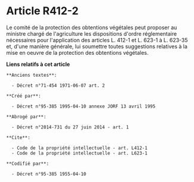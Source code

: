# Article R412-2

Le comité de la protection des obtentions végétales peut proposer au ministre chargé de l'agriculture les dispositions
d'ordre réglementaire nécessaires pour l'application des articles L. 412-1 et L. 623-1 à L. 623-35 et, d'une manière
générale, lui soumettre toutes suggestions relatives à la mise en oeuvre de la protection des obtentions végétales.

**Liens relatifs à cet article**

	**Anciens textes**:

	  - Décret n°71-454 1971-06-07 art. 2

	**Créé par**:

	  - Décret n°95-385 1995-04-10 annexe JORF 13 avril 1995

	**Abrogé par**:

	  - Décret n°2014-731 du 27 juin 2014 - art. 1

	**Cite**:

	  - Code de la propriété intellectuelle - art. L412-1
	  - Code de la propriété intellectuelle - art. L623-1

	**Codifié par**:

	  - Décret n°95-385 1955-04-10
